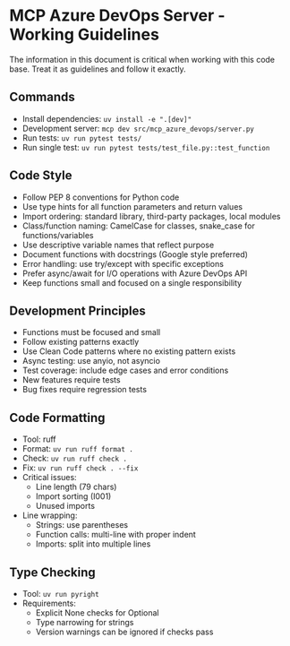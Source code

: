 # MCP Azure DevOps Server - Working Guidelines

The information in this document is critical when working with this code base. Treat it as guidelines and follow it exactly.

## Commands

- Install dependencies: `uv install -e ".[dev]"`
- Development server: `mcp dev src/mcp_azure_devops/server.py`
- Run tests: `uv run pytest tests/`
- Run single test: `uv run pytest tests/test_file.py::test_function`

## Code Style

- Follow PEP 8 conventions for Python code
- Use type hints for all function parameters and return values
- Import ordering: standard library, third-party packages, local modules
- Class/function naming: CamelCase for classes, snake_case for functions/variables
- Use descriptive variable names that reflect purpose
- Document functions with docstrings (Google style preferred)
- Error handling: use try/except with specific exceptions
- Prefer async/await for I/O operations with Azure DevOps API
- Keep functions small and focused on a single responsibility

## Development Principles

- Functions must be focused and small
- Follow existing patterns exactly
- Use Clean Code patterns where no existing pattern exists
- Async testing: use anyio, not asyncio
- Test coverage: include edge cases and error conditions
- New features require tests
- Bug fixes require regression tests

## Code Formatting

- Tool: ruff
- Format: `uv run ruff format .`
- Check: `uv run ruff check .`
- Fix: `uv run ruff check . --fix`
- Critical issues:
  - Line length (79 chars)
  - Import sorting (I001)
  - Unused imports
- Line wrapping:
  - Strings: use parentheses
  - Function calls: multi-line with proper indent
  - Imports: split into multiple lines

## Type Checking

- Tool: `uv run pyright`
- Requirements:
  - Explicit None checks for Optional
  - Type narrowing for strings
  - Version warnings can be ignored if checks pass